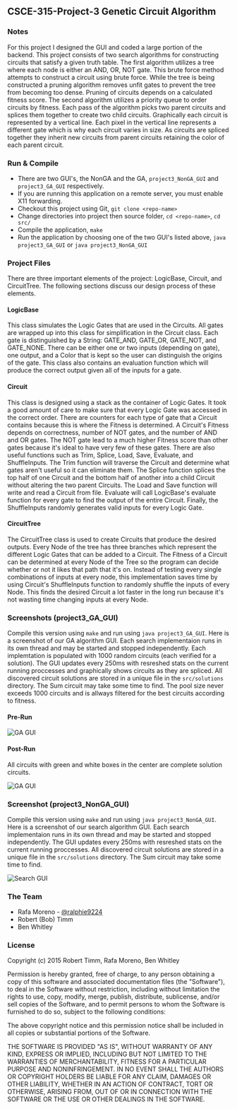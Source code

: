 ## CSCE-315-Project-3 Genetic Circuit Algorithm

### Notes
For this project I designed the GUI and coded a large portion of the backend. This project consists of two search algorithms for constructing circuits that satisfy a given truth table. The first algorithm utilizes a tree where each node is either an AND, OR, NOT gate. This brute force method attempts to construct a circuit using brute force. While the tree is being constructed a pruning algorithm removes unfit gates to prevent the tree from becoming too dense. Pruning of circuits depends on a calculated fitness score. The second algorithm utilizes a priority queue to order circuits by fitness. Each pass of the algorithm picks two parent circuits and splices them together to create two child circuits. Graphically each circuit is represented by a vertical line. Each pixel in the vertical line represents a different gate which is why each circuit varies in size. As circuits are spliced together they inherit new circuits from parent circuits retaining the color of each parent circuit. 

### Run & Compile
* There are two GUI's, the NonGA and the GA, `project3_NonGA_GUI` and `project3_GA_GUI` respectively.
* If you are running this application on a remote server, you must enable X11 forwarding.
* Checkout this project using Git, `git clone <repo-name>`
* Change directories into project then source folder, `cd <repo-name>`, `cd src/`
* Compile the application, `make`
* Run the application by choosing one of the two GUI's listed above, `java project3_GA_GUI` or `java project3_NonGA_GUI`

### Project Files
There are three important elements of the project: LogicBase, Circuit, and CircuitTree. The following sections discuss our design process of these elements.

#### LogicBase
This class simulates the Logic Gates that are used in the Circuits. All gates are wrapped up into this class for simplification in the Circuit class. Each gate is distinguished by a String: GATE_AND, GATE_OR, GATE_NOT, and GATE_NONE. There can be either one or two inputs (depending on gate), one output, and a Color that is kept so the user can distinguish the origins of the gate. This class also contains an evaluation function which will produce the correct output given all of the inputs for a gate.

#### Circuit
This class is designed using a stack as the container of Logic Gates. It took a good amount of care to make sure that every Logic Gate was accessed in the correct order. There are counters for each type of gate that a Circuit contains because this is where the Fitness is determined. A Circuit's Fitness depends on correctness, number of NOT gates, and the number of AND and OR gates. The NOT gate lead to a much higher Fitness score than other gates because it's ideal to have very few of these gates. There are also useful functions such as Trim, Splice, Load, Save, Evaluate, and ShuffleInputs. The Trim function will traverse the Circuit and determine what gates aren't useful so it can eliminate them. The Splice function splices the top half of one Circuit and the bottom half of another into a child Circuit without altering the two parent Circuits. The Load and Save function will write and read a Circuit from file. Evaluate will call LogicBase's evaluate function for every gate to find the output of the entire Circuit. Finally, the ShuffleInputs randomly generates valid inputs for every Logic Gate.

#### CircuitTree
The CircuitTree class is used to create Circuits that produce the desired outputs. Every Node of the tree has three branches which represent the different Logic Gates that can be added to a Circuit. The Fitness of a Circuit can be determined at every Node of the Tree so the program can decide whether or not it likes that path that it's on. Instead of testing every single combinations of inputs at every node, this implementation saves time by using Circuit's ShuffleInputs function to randomly shuffle the inputs of every Node. This finds the desired Circuit a lot faster in the long run because it's not wasting time changing inputs at every Node.

### Screenshots (project3_GA_GUI)
Compile this version using `make` and run using `java project3_GA_GUI`. Here is a screenshot of our GA algorithm GUI. Each search implementaion runs in its own thread and may be started and stopped independently. Each implemtation is populated with 1000 random circuits (each verified for a solution). The GUI updates every 250ms with resreshed stats on the current running proccesses and graphically shows circuits as they are spliced. All discovered circuit solutions are stored in a unique file in the `src/solutions` directory. The Sum circuit may take some time to find. The pool size never exceeds 1000 circuits and is allways filtered for the best circuits according to fitness.

#### Pre-Run
![GA GUI](docs/images/ga-pre-run.png)

#### Post-Run
All circuits with green and white boxes in the center are complete solution circuits. 

![GA GUI](docs/images/ga-post-run.png)

### Screenshot (project3_NonGA_GUI)
Compile this version using `make` and run using `java project3_NonGA_GUI`. Here is a screenshot of our search algorithm GUI. Each search implementaion runs in its own thread and may be started and stopped independently. The GUI updates every 250ms with resreshed stats on the current running proccesses. All discovered circuit solutions are stored in a unique file in the `src/solutions` directory. The Sum circuit may take some time to find.

![Search GUI](docs/images/search-algorithm-gui.png)

### The Team
* Rafa Moreno - [@ralphie9224](https://github.com/ralphie9224)
* Robert (Bob) Timm
* Ben Whitley

### License
Copyright (c) 2015 Robert Timm, Rafa Moreno, Ben Whitley

Permission is hereby granted, free of charge, to any person obtaining a copy of this software and associated documentation files (the "Software"), to deal in the Software without restriction, including without limitation the rights to use, copy, modify, merge, publish, distribute, sublicense, and/or sell copies of the Software, and to permit persons to whom the Software is furnished to do so, subject to the following conditions:

The above copyright notice and this permission notice shall be included in all copies or substantial portions of the Software.

THE SOFTWARE IS PROVIDED "AS IS", WITHOUT WARRANTY OF ANY KIND, EXPRESS OR IMPLIED, INCLUDING BUT NOT LIMITED TO THE WARRANTIES OF MERCHANTABILITY, FITNESS FOR A PARTICULAR PURPOSE AND NONINFRINGEMENT. IN NO EVENT SHALL THE AUTHORS OR COPYRIGHT HOLDERS BE LIABLE FOR ANY CLAIM, DAMAGES OR OTHER LIABILITY, WHETHER IN AN ACTION OF CONTRACT, TORT OR OTHERWISE, ARISING FROM, OUT OF OR IN CONNECTION WITH THE SOFTWARE OR THE USE OR OTHER DEALINGS IN THE SOFTWARE.

